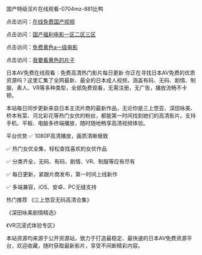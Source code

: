 

国产特级淫片在线观看-0704mz-881比鸭


点击访问：<a href="https://gda-c7m.pages.dev/">在线免费国产视频</a>

点击访问：<a href="https://gda-c7m.pages.dev/">国产福利电影一区二区三区</a>

点击访问：<a href="https://gsd-agv.pages.dev/">免费黄色a一级电影</a>

点击访问：<a href="https://vassv.pages.dev/">我要看黄色的片子</a>



日本AV免费在线观看｜免费高清热门影片每日更新
你正在寻找日本AV免费的优质资源吗？这里汇集了全网最新、最全的日本成人视频，涵盖有码、无码、剧情、制服、素人、VR等多种类型，全部免费观看，无需注册，无广告，播放流畅不卡顿。

本站每日同步更新来自日本主流片商的最新作品，无论你是三上悠亚、深田咏美、桥本有菜、河北彩花等热门女优的粉丝，都能第一时间找到她们的高清影片。支持手机、平板、电脑多终端播放，随时随地畅享高清视频体验。

平台优势
✅ 1080P高清播放，画质清晰极致

✅ 热门女优全集，轻松查找喜欢的女优作品

✅ 分类齐全，无码、有码、剧情、VR、制服等应有尽有

✅ 每日更新，紧跟片商发布，第一时间上线新作

✅ 多端兼容，iOS、安卓、PC无缝支持

热门推荐
《三上悠亚无码高清合集》

《深田咏美剧情精选》

《VR沉浸式体验专区》

本站资源均来源于公开资源站，致力于打造最稳定、最快速的日本AV免费资源平台，欢迎收藏，随时获取最新影片，享受不间断精彩内容。








<span style="display:none;">[Canonical link]( https://github.com/cake20250704/cake09 ）</span>
